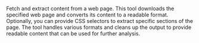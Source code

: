 Fetch and extract content from a web page. This tool downloads the specified web page and converts its content to a readable format. Optionally, you can provide CSS selectors to extract specific sections of the page. The tool handles various formats and cleans up the output to provide readable content that can be used for further analysis.
